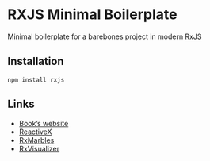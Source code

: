 # RXJS Minimal Boilerplate
Minimal boilerplate for a barebones project in modern [RxJS](https://rxjs.dev/)

## Installation

`npm install rxjs`


## Links
- [Book’s website](https://pragprog.com/titles/smreactjs5/reactive-programming-with-rxjs-5/)
- [ReactiveX](https://reactivex.io/)
- [RxMarbles](https://rxmarbles.com/)
- [RxVisualizer](https://rxviz.com/)
